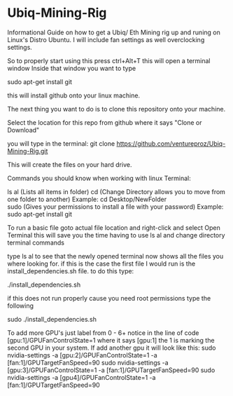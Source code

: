 # Ubiq-Mining-Rig
Informational Guide on how to get a Ubiq/ Eth Mining rig up and runing on Linux's Distro Ubuntu. I will include fan settings as well overclocking settings.

So to properly start using this press ctrl+Alt+T this will open a terminal window
Inside that window you want to type 

sudo apt-get install git

this will install github onto your linux machine.

The next thing you want to do is to clone this repository onto your machine.

Select the location for this repo from github where it says "Clone or Download"

you will type in the terminal:      git clone https://github.com/ventureproz/Ubiq-Mining-Rig.git

This will create the files on your hard drive.

Commands you should know when working with linux Terminal:

ls al         (Lists all items in folder)
cd            (Change Directory allows you to move from one folder to another) Example: cd Desktop/NewFolder   
sudo          (Gives your permissions to install a file with your password) Example: sudo apt-get install git

To run a basic file goto actual file location and right-click and select Open Terminal this will save you the time having to use ls al and change directory terminal commands

type ls al to see that the newly opened terminal now shows all the files you where looking for.
if this is the case the first file I would run is the install_dependencies.sh file.
to do this type:

./install_dependencies.sh

if this does not run properly cause you need root permissions type the following

sudo ./install_dependencies.sh


To add more GPU's just label from 0 - 6+  notice in the line of code [gpu:1]/GPUFanControlState=1 where it says  [gpu:1]  the 1 is marking the second GPU in your system. If add another gpu it will look like this: 
sudo nvidia-settings -a [gpu:2]/GPUFanControlState=1 -a [fan:1]/GPUTargetFanSpeed=90
sudo nvidia-settings -a [gpu:3]/GPUFanControlState=1 -a [fan:1]/GPUTargetFanSpeed=90
sudo nvidia-settings -a [gpu4]/GPUFanControlState=1 -a [fan:1]/GPUTargetFanSpeed=90




















